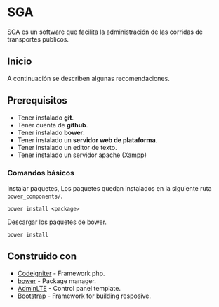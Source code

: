 # SGA

SGA es un software que facilita la administración de las corridas de transportes públicos.

## Inicio

A continuación se describen algunas recomendaciones.

## Prerequisitos

* Tener instalado **git**.
* Tener cuenta de **github**.
* Tener instalado **bower**.
* Tener instalado un **servidor web de plataforma**.
* Tener instalado un editor de texto.
* Tener instalado un servidor apache (Xampp)

### Comandos básicos

Instalar paquetes, Los paquetes quedan instalados en la siguiente ruta ```bower_components/```.

```
bower install <package>
```

Descargar los paquetes de bower.

```
bower install
```

## Construido con
* [Codeigniter](https://codeigniter.com) - Framework php.
* [bower](https://bower.io) - Package manager.
* [AdminLTE](https://adminlte.io/) - Control panel template.
* [Bootstrap](https://getbootstrap.com/) - Framework for building resposive.
